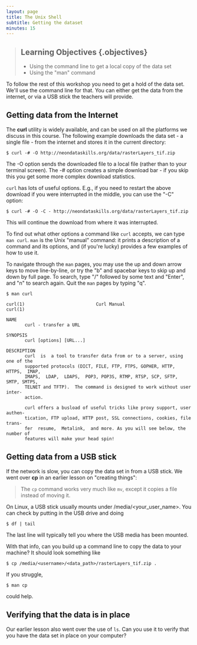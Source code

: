 ```yaml
---
layout: page
title: The Unix Shell
subtitle: Getting the dataset
minutes: 15
---
```

> ## Learning Objectives {.objectives}
>
> *   Using the command line to get a local copy of the data set
> *   Using the "man" command 

To follow the rest of this workshop you need to get a hold of the data set. We'll use the command line for that. You can either get the data 
from the internet, or via a USB stick the teachers will provide.

## Getting data from the Internet
The **curl** utility is widely available, and can be used on all the platforms we discuss in this course.
The following example downloads the data set - a single file - from the internet and stores it in the
current directory:

~~~ {.bash}
$ curl -# -O http://neondataskills.org/data/rasterLayers_tif.zip
~~~
The -O option sends the downloaded file to a local file (rather than to your terminal screen). The -# option 
creates a simple download bar - if you skip this you get some more complex download statistics.

`curl` has lots of useful options. E.g., if you need to restart the above download if you were 
interrupted in the middle, you can use the "-C" option:

~~~ {.bash}
$ curl -# -O -C - http://neondataskills.org/data/rasterLayers_tif.zip
~~~

This will continue the download from where it was interrupted.

To find out what other options a command like `curl` accepts, we can type `man curl`. `man` is the Unix "manual" command: it prints a description 
of a command and its options, and (if you're lucky) provides a few examples of how to use it.

To navigate through the `man` pages, you may use the up and down arrow keys to move line-by-line, or try the "b" and spacebar keys to skip up 
and down by full page. To search, type "/" followed by some text and "Enter", and "n" to search again.  Quit the `man` pages by typing "q".

~~~ {.bash}
$ man curl
~~~
~~~ {.output}
curl(1)                           Curl Manual                          curl(1)

NAME
       curl - transfer a URL

SYNOPSIS
       curl [options] [URL...]

DESCRIPTION
       curl  is  a tool to transfer data from or to a server, using one of the
       supported protocols (DICT, FILE, FTP, FTPS, GOPHER, HTTP, HTTPS,  IMAP,
       IMAPS,  LDAP,  LDAPS,  POP3, POP3S, RTMP, RTSP, SCP, SFTP, SMTP, SMTPS,
       TELNET and TFTP).  The command is designed to work without user  inter‐
       action.

       curl offers a busload of useful tricks like proxy support, user authen‐
       tication, FTP upload, HTTP post, SSL connections, cookies, file  trans‐
       fer  resume,  Metalink,  and more. As you will see below, the number of
       features will make your head spin!

~~~

## Getting data from a USB stick
If the network is slow, you can copy the data set in from a USB stick. 
We went over **cp** in an earlier lesson on "creating things":

> The `cp` command works very much like `mv`, except it copies a file instead of moving it.

On Linux, a USB stick usually mounts under /media/<your_user_name>. You can check by putting in the USB drive and doing

~~~ {.bash}
$ df | tail
~~~

The last line will typically tell you where the USB media has been mounted.

With that info, can you build up a command line to copy the data to your machine? It should look something like

~~~ {.bash}
$ cp /media/<username>/<data_path>/rasterLayers_tif.zip .
~~~

If you struggle, 

~~~ {.bash}
$ man cp
~~~

could help.

## Verifying that the data is in place
Our earlier lesson also went over the use of `ls`. Can you use it to verify that you have the data set in place on your computer?
